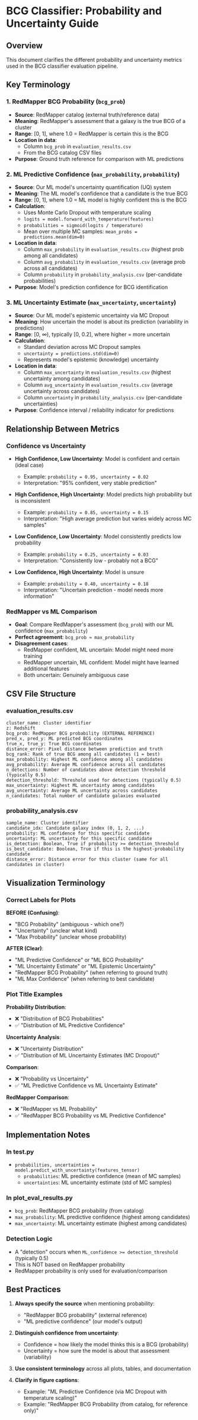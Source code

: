 # BCG Classifier: Probability and Uncertainty Guide

## Overview

This document clarifies the different probability and uncertainty metrics used in the BCG classifier evaluation pipeline.

## Key Terminology

### 1. **RedMapper BCG Probability** (`bcg_prob`)
- **Source**: RedMapper catalog (external truth/reference data)
- **Meaning**: RedMapper's assessment that a galaxy is the true BCG of a cluster
- **Range**: [0, 1], where 1.0 = RedMapper is certain this is the BCG
- **Location in data**:
  - Column `bcg_prob` in `evaluation_results.csv`
  - From the BCG catalog CSV files
- **Purpose**: Ground truth reference for comparison with ML predictions

### 2. **ML Predictive Confidence** (`max_probability`, `probability`)
- **Source**: Our ML model's uncertainty quantification (UQ) system
- **Meaning**: The ML model's confidence that a candidate is the true BCG
- **Range**: [0, 1], where 1.0 = ML model is highly confident this is the BCG
- **Calculation**:
  - Uses Monte Carlo Dropout with temperature scaling
  - `logits = model.forward_with_temperature(features)`
  - `probabilities = sigmoid(logits / temperature)`
  - Mean over multiple MC samples: `mean_probs = predictions.mean(dim=0)`
- **Location in data**:
  - Column `max_probability` in `evaluation_results.csv` (highest prob among all candidates)
  - Column `avg_probability` in `evaluation_results.csv` (average prob across all candidates)
  - Column `probability` in `probability_analysis.csv` (per-candidate probabilities)
- **Purpose**: Model's prediction confidence for BCG identification

### 3. **ML Uncertainty Estimate** (`max_uncertainty`, `uncertainty`)
- **Source**: Our ML model's epistemic uncertainty via MC Dropout
- **Meaning**: How uncertain the model is about its prediction (variability in predictions)
- **Range**: [0, ∞), typically [0, 0.2], where higher = more uncertain
- **Calculation**:
  - Standard deviation across MC Dropout samples
  - `uncertainty = predictions.std(dim=0)`
  - Represents model's epistemic (knowledge) uncertainty
- **Location in data**:
  - Column `max_uncertainty` in `evaluation_results.csv` (highest uncertainty among candidates)
  - Column `avg_uncertainty` in `evaluation_results.csv` (average uncertainty across candidates)
  - Column `uncertainty` in `probability_analysis.csv` (per-candidate uncertainties)
- **Purpose**: Confidence interval / reliability indicator for predictions

## Relationship Between Metrics

### Confidence vs Uncertainty
- **High Confidence, Low Uncertainty**: Model is confident and certain (ideal case)
  - Example: `probability = 0.95, uncertainty = 0.02`
  - Interpretation: "95% confident, very stable prediction"

- **High Confidence, High Uncertainty**: Model predicts high probability but is inconsistent
  - Example: `probability = 0.85, uncertainty = 0.15`
  - Interpretation: "High average prediction but varies widely across MC samples"

- **Low Confidence, Low Uncertainty**: Model consistently predicts low probability
  - Example: `probability = 0.25, uncertainty = 0.03`
  - Interpretation: "Consistently low - probably not a BCG"

- **Low Confidence, High Uncertainty**: Model is unsure
  - Example: `probability = 0.40, uncertainty = 0.18`
  - Interpretation: "Uncertain prediction - model needs more information"

### RedMapper vs ML Comparison
- **Goal**: Compare RedMapper's assessment (`bcg_prob`) with our ML confidence (`max_probability`)
- **Perfect agreement**: `bcg_prob ≈ max_probability`
- **Disagreement cases**:
  - RedMapper confident, ML uncertain: Model might need more training
  - RedMapper uncertain, ML confident: Model might have learned additional features
  - Both uncertain: Genuinely ambiguous case

## CSV File Structure

### evaluation_results.csv
```
cluster_name: Cluster identifier
z: Redshift
bcg_prob: RedMapper BCG probability (EXTERNAL REFERENCE)
pred_x, pred_y: ML predicted BCG coordinates
true_x, true_y: True BCG coordinates
distance_error: Pixel distance between prediction and truth
bcg_rank: Rank of true BCG among all candidates (1 = best)
max_probability: Highest ML confidence among all candidates
avg_probability: Average ML confidence across all candidates
n_detections: Number of candidates above detection threshold (typically 0.5)
detection_threshold: Threshold used for detections (typically 0.5)
max_uncertainty: Highest ML uncertainty among candidates
avg_uncertainty: Average ML uncertainty across candidates
n_candidates: Total number of candidate galaxies evaluated
```

### probability_analysis.csv
```
sample_name: Cluster identifier
candidate_idx: Candidate galaxy index (0, 1, 2, ...)
probability: ML confidence for this specific candidate
uncertainty: ML uncertainty for this specific candidate
is_detection: Boolean, True if probability >= detection_threshold
is_best_candidate: Boolean, True if this is the highest-probability candidate
distance_error: Distance error for this cluster (same for all candidates in cluster)
```

## Visualization Terminology

### Correct Labels for Plots

**BEFORE (Confusing)**:
- "BCG Probability" (ambiguous - which one?)
- "Uncertainty" (unclear what kind)
- "Max Probability" (unclear whose probability)

**AFTER (Clear)**:
- "ML Predictive Confidence" or "ML BCG Probability"
- "ML Uncertainty Estimate" or "ML Epistemic Uncertainty"
- "RedMapper BCG Probability" (when referring to ground truth)
- "ML Max Confidence" (when referring to best candidate)

### Plot Title Examples

**Probability Distribution**:
- ❌ "Distribution of BCG Probabilities"
- ✅ "Distribution of ML Predictive Confidence"

**Uncertainty Analysis**:
- ❌ "Uncertainty Distribution"
- ✅ "Distribution of ML Uncertainty Estimates (MC Dropout)"

**Comparison**:
- ❌ "Probability vs Uncertainty"
- ✅ "ML Predictive Confidence vs ML Uncertainty Estimate"

**RedMapper Comparison**:
- ❌ "RedMapper vs ML Probability"
- ✅ "RedMapper BCG Probability vs ML Predictive Confidence"

## Implementation Notes

### In test.py
- `probabilities, uncertainties = model.predict_with_uncertainty(features_tensor)`
  - `probabilities`: ML predictive confidence (mean of MC samples)
  - `uncertainties`: ML uncertainty estimate (std of MC samples)

### In plot_eval_results.py
- `bcg_prob`: RedMapper BCG probability (from catalog)
- `max_probability`: ML predictive confidence (highest among candidates)
- `max_uncertainty`: ML uncertainty estimate (highest among candidates)

### Detection Logic
- A "detection" occurs when `ML_confidence >= detection_threshold` (typically 0.5)
- This is NOT based on RedMapper probability
- RedMapper probability is only used for evaluation/comparison

## Best Practices

1. **Always specify the source** when mentioning probability:
   - "RedMapper BCG probability" (external reference)
   - "ML predictive confidence" (our model's output)

2. **Distinguish confidence from uncertainty**:
   - Confidence = how likely the model thinks this is a BCG (probability)
   - Uncertainty = how sure the model is about that assessment (variability)

3. **Use consistent terminology** across all plots, tables, and documentation

4. **Clarify in figure captions**:
   - Example: "ML Predictive Confidence (via MC Dropout with temperature scaling)"
   - Example: "RedMapper BCG Probability (from catalog, for reference only)"

